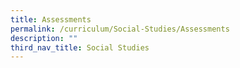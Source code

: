 ```yaml
---
title: Assessments
permalink: /curriculum/Social-Studies/Assessments
description: ""
third_nav_title: Social Studies
---
```

